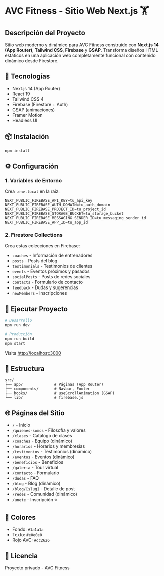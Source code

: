 # AVC Fitness - Sitio Web Next.js 🏋️

## Descripción del Proyecto

Sitio web moderno y dinámico para AVC Fitness construido con **Next.js 14 (App Router)**, **Tailwind CSS**, **Firebase** y **GSAP**. Transforma diseños HTML estáticos en una aplicación web completamente funcional con contenido dinámico desde Firestore.

## 🚀 Tecnologías

- Next.js 14 (App Router)
- React 19
- Tailwind CSS 4
- Firebase (Firestore + Auth)
- GSAP (animaciones)
- Framer Motion
- Headless UI

## 📦 Instalación

```bash
npm install
```

## ⚙️ Configuración

### 1. Variables de Entorno

Crea `.env.local` en la raíz:

```env
NEXT_PUBLIC_FIREBASE_API_KEY=tu_api_key
NEXT_PUBLIC_FIREBASE_AUTH_DOMAIN=tu_auth_domain
NEXT_PUBLIC_FIREBASE_PROJECT_ID=tu_project_id
NEXT_PUBLIC_FIREBASE_STORAGE_BUCKET=tu_storage_bucket
NEXT_PUBLIC_FIREBASE_MESSAGING_SENDER_ID=tu_messaging_sender_id
NEXT_PUBLIC_FIREBASE_APP_ID=tu_app_id
```

### 2. Firestore Collections

Crea estas colecciones en Firebase:

- `coaches` - Información de entrenadores
- `posts` - Posts del blog
- `testimonials` - Testimonios de clientes
- `events` - Eventos próximos y pasados
- `socialPosts` - Posts de redes sociales
- `contacts` - Formulario de contacto
- `feedback` - Dudas y sugerencias
- `newMembers` - Inscripciones

## 🎯 Ejecutar Proyecto

```bash
# Desarrollo
npm run dev

# Producción
npm run build
npm start
```

Visita [http://localhost:3000](http://localhost:3000)

## 📁 Estructura

```
src/
├── app/              # Páginas (App Router)
├── components/       # Navbar, Footer
├── hooks/            # useScrollAnimation (GSAP)
└── lib/              # firebase.js
```

## 🌐 Páginas del Sitio

- `/` - Inicio
- `/quienes-somos` - Filosofía y valores
- `/clases` - Catálogo de clases
- `/coaches` - Equipo (dinámico)
- `/horarios` - Horarios y membresías
- `/testimonios` - Testimonios (dinámico)
- `/eventos` - Eventos (dinámico)
- `/beneficios` - Beneficios
- `/galeria` - Tour virtual
- `/contacto` - Formulario
- `/dudas` - FAQ
- `/blog` - Blog (dinámico)
- `/blog/[slug]` - Detalle de post
- `/redes` - Comunidad (dinámico)
- `/unete` - Inscripción ⭐

## 🎨 Colores

- Fondo: `#1a1a1a`
- Texto: `#e0e0e0`
- Rojo AVC: `#dc2626`

## 📝 Licencia

Proyecto privado - AVC Fitness
